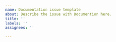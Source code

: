 ```yaml
---
name: Documentation issue template
about: Describe the issue with Documention here.
title: ''
labels: ''
assignees: ''

---
```



